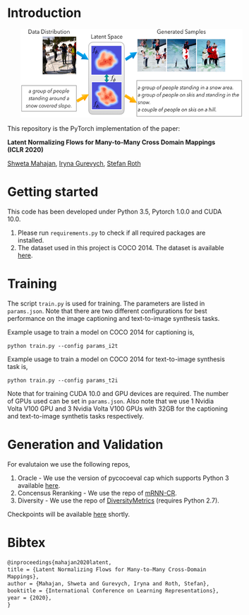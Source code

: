 # Introduction

<p align="center">
  <img width="549" height="200" src="/assets/teaser.png" hspace="30">
</p>

This repository is the PyTorch implementation of the paper:

**Latent Normalizing Flows for Many-to-Many Cross Domain Mappings (ICLR 2020)** 

[Shweta Mahajan](https://www.visinf.tu-darmstadt.de/team_members/smahajan/smahajan.en.jsp), [Iryna Gurevych](https://www.informatik.tu-darmstadt.de/ukp/ukp_home/staff_ukp/prof_dr_iryna_gurevych/index.en.jsp), [Stefan Roth](https://www.visinf.tu-darmstadt.de/team_members/sroth/sroth.en.jsp)

# Getting started

This code has been developed under Python 3.5, Pytorch 1.0.0 and CUDA 10.0.


1. Please run `requirements.py` to check if all required packages are installed.
2. The dataset used in this project is COCO 2014. The dataset is available [here](http://cocodataset.org/#download).

# Training

The script `train.py` is used for training. The parameters are listed in `params.json`. Note that there are two different configurations for best performance on the image captioning and text-to-image synthesis tasks.

Example usage to train a model on COCO 2014 for captioning is,

	python train.py --config params_i2t


Example usage to train a model on COCO 2014 for text-to-image synthesis task is,

	python train.py --config params_t2i

Note that for training CUDA 10.0 and GPU devices are required. The number of GPUs used can be set in `params.json`. Also note that we use 1 Nvidia Volta V100 GPU and 3 Nvidia Volta V100 GPUs with 32GB for the captioning and text-to-image synthetis tasks respectively.

# Generation and Validation

For evalutaion we use the following repos,

1. Oracle - We use the version of pycocoeval cap which supports Python 3 available [here](https://github.com/salaniz/pycocoevalcap). 
2. Concensus Reranking -  We use the repo of [mRNN-CR](https://github.com/mjhucla/mRNN-CR).
3. Diversity - We use the repo of [DiversityMetrics](https://github.com/qingzwang/DiversityMetrics) (requires Python 2.7).

Checkpoints will be available [here](https://drive.google.com/drive/folders/1ZYfajytm7e-aI8KnJRR92BTkddZDaczv?fbclid=IwAR0TFSi6JSl1FlKcF_7Jvz0OFPPZwWLrePRz0t__J_vnu1w_BNIODxUf7bQ) shortly.


# Bibtex

	@inproceedings{mahajan2020latent,
	title = {Latent Normalizing Flows for Many-to-Many Cross-Domain Mappings},
	author = {Mahajan, Shweta and Gurevych, Iryna and Roth, Stefan},
	booktitle = {International Conference on Learning Representations},
	year = {2020},
	}